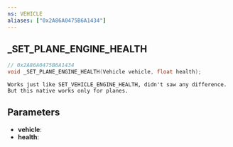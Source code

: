 ```yaml
---
ns: VEHICLE
aliases: ["0x2A86A0475B6A1434"]
---
```

## _SET_PLANE_ENGINE_HEALTH

```c
// 0x2A86A0475B6A1434
void _SET_PLANE_ENGINE_HEALTH(Vehicle vehicle, float health);
```

```
Works just like SET_VEHICLE_ENGINE_HEALTH, didn't saw any difference. But this native works only for planes.
```

## Parameters
* **vehicle**: 
* **health**: 

